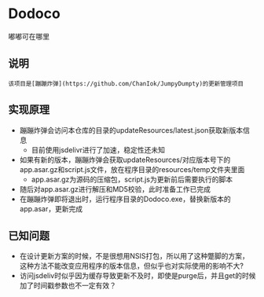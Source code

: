 # Dodoco
嘟嘟可在哪里

## 说明

    该项目是[蹦蹦炸弹](https://github.com/ChanIok/JumpyDumpty)的更新管理项目
  
## 实现原理

- 蹦蹦炸弹会访问本仓库的目录的updateResources/latest.json获取新版本信息
  - 目前使用jsdelivr进行了加速，稳定性还未知
- 如果有新的版本，蹦蹦炸弹会获取updateResources/对应版本号下的app.asar.gz和script.js文件，放在程序目录的resources/temp文件夹里面
  - app.asar.gz为源码的压缩包，script.js为更新前后需要执行的脚本
- 随后对app.asar.gz进行解压和MD5校验，此时准备工作已完成
- 在蹦蹦炸弹即将退出时，运行程序目录的Dodoco.exe，替换新版本的app.asar，更新完成

## 已知问题

- 在设计更新方案的时候，不是很想用NSIS打包，所以用了这种蹩脚的方案，这种方法不能改变应用程序的版本信息，但似乎也对实际使用的影响不大?
- 访问jsdeliv时似乎因为缓存导致更新不及时，即使是purge后，并且get的时候加了时间戳参数也不一定有效？

  
